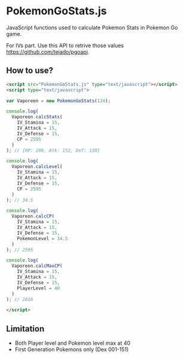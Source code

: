 # PokemonGoStats.js
JavaScript functions used to calculate Pokemon Stats in Pokemon Go game.

For IVs part. Use this API to retrive those values https://github.com/tejado/pgoapi.

## How to use?

```HTML
<script src="PokemonGoStats.js" type="text/javascript"></script>
<script type="text/javascript">

var Vaporeon = new PokemonGoStats(134);

console.log(
  Vaporeon.calcStats(
    IV_Stamina = 15,
    IV_Attack = 15,
    IV_Defense = 15,
    CP = 2595
  )
); // {HP: 208, Atk: 152, Def: 138}

console.log(
  Vaporeon.calcLevel(
    IV_Stamina = 15,
    IV_Attack = 15,
    IV_Defense = 15,
    CP = 2595
  )
); // 34.5

console.log(
  Vaporeon.calcCP(
    IV_Stamina = 15,
    IV_Attack = 15,
    IV_Defense = 15,
    PokemonLevel = 34.5
  )
); // 2595

console.log(
  Vaporeon.calcMaxCP(
    IV_Stamina = 15,
    IV_Attack = 15,
    IV_Defense = 15,
    PlayerLevel = 40
  )
); // 2816

</script>
```

## Limitation
- Both Player level and Pokemon level max at 40
- First Generation Pokemons only (Dex 001-151)

